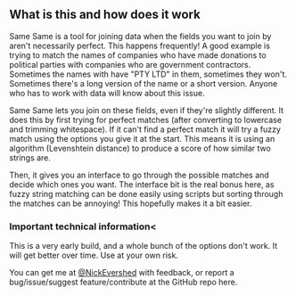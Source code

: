 ## What is this and how does it work

Same Same is a tool for joining data when the fields you want to join by aren't necessarily perfect. This happens frequently! A good example is trying to match the names of companies who have made donations to political parties with companies who are government contractors. Sometimes the names with have "PTY LTD" in them, sometimes they won't. Sometimes there's a long version of the name or a short version. Anyone who has to work with data will know about this issue.

Same Same lets you join on these fields, even if they're slightly different. It does this by first trying for perfect matches (after converting to lowercase and trimming whitespace). If it can't find a perfect match it will try a fuzzy match using the options you give it at the start. This means it is using an algorithm (Levenshtein distance) to produce a score of how similar two strings are.

Then, it gives you an interface to go through the possible matches and decide which ones you want. The interface bit is the real bonus here, as fuzzy string matching can be done easily using scripts but sorting through the matches can be annoying! This hopefully makes it a bit easier.

### Important technical information<

This is a very early build, and a whole bunch of the options don't work. It will get better over time. Use at your own risk.

You can get me at [@NickEvershed](https://twitter.com/NickEvershed) with feedback, or report a bug/issue/suggest feature/contribute at the GitHub repo here.